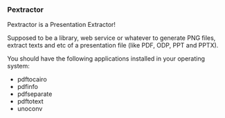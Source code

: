 ### Pextractor

Pextractor is a Presentation Extractor!

Supposed to be a library, web service or whatever to generate PNG files, extract texts and etc of a presentation file (like PDF, ODP, PPT and PPTX).

You should have the following applications installed in your operating system:
* pdftocairo
* pdfinfo
* pdfseparate
* pdftotext
* unoconv
